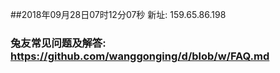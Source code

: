 ##2018年09月28日07时12分07秒 新址: 159.65.86.198
### 兔友常见问题及解答: https://github.com/wanggonging/d/blob/w/FAQ.md
